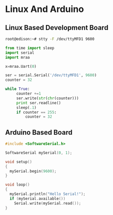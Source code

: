 # Linux And Arduino

## Linux Based Development Board

```sh
root@edison:~# stty -F /dev/ttyMFD1 9600
```

```python
from time import sleep
import serial
import mraa

x=mraa.Uart(0)

ser = serial.Serial('/dev/ttyMFD1', 9600)
counter = 32

while True:
     counter +=1
     ser.write(str(chr(counter)))
     print ser.readline()
     sleep(.1)
     if counter == 255:
         counter = 32
```

## Arduino Based Board

```c
#include <SoftwareSerial.h>

SoftwareSerial mySerial(0, 1);

void setup()
{
  mySerial.begin(9600);
}

void loop()
{
  mySerial.println("Hello Serial!");
  if (mySerial.available())
    Serial.write(mySerial.read());
}
```